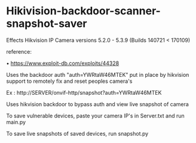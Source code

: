 # Hikivision-backdoor-scanner-snapshot-saver

Effects Hikvision IP Camera versions 5.2.0 - 5.3.9 (Builds 140721 < 170109)

reference:

• https://www.exploit-db.com/exploits/44328

Uses the backdoor auth "auth=YWRtaW46MTEK" put in place by hikvision support to remotely fix and reset peoples camera's

Ex : http://SERVER/onvif-http/snapshot?auth=YWRtaW46MTEK


Uses hikvision backdoor to bypass auth and view live snapshot of camera

To save vulnerable devices, paste your camera IP's in Server.txt and run main.py

To save live snapshots of saved devices, run snapshot.py

